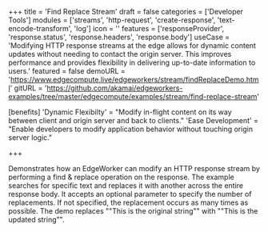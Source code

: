 +++
title = 'Find Replace Stream'
draft = false
categories = ['Developer Tools']
modules = ['streams', 'http-request', 'create-response', 'text-encode-transform', 'log']
icon = ''
features = ['responseProvider', 'response.status', 'response.headers', 'response.body']
useCase = 'Modifying HTTP response streams at the edge allows for dynamic content updates without needing to contact the origin server. This improves performance and provides flexibility in delivering up-to-date information to users.'
featured = false
demoURL = 'https://www.edgecompute.live/edgeworkers/stream/findReplaceDemo.html'
gitURL = 'https://github.com/akamai/edgeworkers-examples/tree/master/edgecompute/examples/stream/find-replace-stream'

[benefits]
	'Dynamic Flexibilty' = "Modify in-flight content on its way between client and origin server and back to clients."
	'Ease Development' = "Enable developers to modify application behavior without touching origin server logic."

+++

Demonstrates how an EdgeWorker can modify an HTTP response stream by performing a find & replace operation on the response. The example searches for specific text and replaces it with another across the entire response body. It accepts an optional parameter to specify the number of replacements. If not specified, the replacement occurs as many times as possible. The demo replaces ""This is the original string"" with ""This is the updated string"".